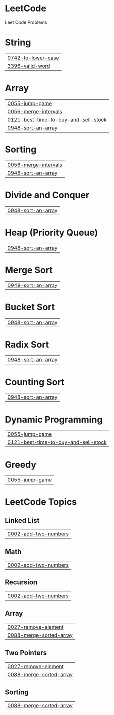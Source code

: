 # LeetCode
Leet Code Problems


# String
|  |
| ------- |
| [0742-to-lower-case](https://github.com/PremSaiArroju/LeetCode/tree/master/0742-to-lower-case) |
| [3396-valid-word](https://github.com/PremSaiArroju/LeetCode/tree/master/3396-valid-word) |
# Array
|  |
| ------- |
| [0055-jump-game](https://github.com/PremSaiArroju/LeetCode/tree/master/0055-jump-game) |
| [0056-merge-intervals](https://github.com/PremSaiArroju/LeetCode/tree/master/0056-merge-intervals) |
| [0121-best-time-to-buy-and-sell-stock](https://github.com/PremSaiArroju/LeetCode/tree/master/0121-best-time-to-buy-and-sell-stock) |
| [0948-sort-an-array](https://github.com/PremSaiArroju/LeetCode/tree/master/0948-sort-an-array) |
# Sorting
|  |
| ------- |
| [0056-merge-intervals](https://github.com/PremSaiArroju/LeetCode/tree/master/0056-merge-intervals) |
| [0948-sort-an-array](https://github.com/PremSaiArroju/LeetCode/tree/master/0948-sort-an-array) |
# Divide and Conquer
|  |
| ------- |
| [0948-sort-an-array](https://github.com/PremSaiArroju/LeetCode/tree/master/0948-sort-an-array) |
# Heap (Priority Queue)
|  |
| ------- |
| [0948-sort-an-array](https://github.com/PremSaiArroju/LeetCode/tree/master/0948-sort-an-array) |
# Merge Sort
|  |
| ------- |
| [0948-sort-an-array](https://github.com/PremSaiArroju/LeetCode/tree/master/0948-sort-an-array) |
# Bucket Sort
|  |
| ------- |
| [0948-sort-an-array](https://github.com/PremSaiArroju/LeetCode/tree/master/0948-sort-an-array) |
# Radix Sort
|  |
| ------- |
| [0948-sort-an-array](https://github.com/PremSaiArroju/LeetCode/tree/master/0948-sort-an-array) |
# Counting Sort
|  |
| ------- |
| [0948-sort-an-array](https://github.com/PremSaiArroju/LeetCode/tree/master/0948-sort-an-array) |
# Dynamic Programming
|  |
| ------- |
| [0055-jump-game](https://github.com/PremSaiArroju/LeetCode/tree/master/0055-jump-game) |
| [0121-best-time-to-buy-and-sell-stock](https://github.com/PremSaiArroju/LeetCode/tree/master/0121-best-time-to-buy-and-sell-stock) |
# Greedy
|  |
| ------- |
| [0055-jump-game](https://github.com/PremSaiArroju/LeetCode/tree/master/0055-jump-game) |
<!---LeetCode Topics Start-->
# LeetCode Topics
## Linked List
|  |
| ------- |
| [0002-add-two-numbers](https://github.com/PremSaiArroju/LeetCode/tree/master/0002-add-two-numbers) |
## Math
|  |
| ------- |
| [0002-add-two-numbers](https://github.com/PremSaiArroju/LeetCode/tree/master/0002-add-two-numbers) |
## Recursion
|  |
| ------- |
| [0002-add-two-numbers](https://github.com/PremSaiArroju/LeetCode/tree/master/0002-add-two-numbers) |
## Array
|  |
| ------- |
| [0027-remove-element](https://github.com/PremSaiArroju/LeetCode/tree/master/0027-remove-element) |
| [0088-merge-sorted-array](https://github.com/PremSaiArroju/LeetCode/tree/master/0088-merge-sorted-array) |
## Two Pointers
|  |
| ------- |
| [0027-remove-element](https://github.com/PremSaiArroju/LeetCode/tree/master/0027-remove-element) |
| [0088-merge-sorted-array](https://github.com/PremSaiArroju/LeetCode/tree/master/0088-merge-sorted-array) |
## Sorting
|  |
| ------- |
| [0088-merge-sorted-array](https://github.com/PremSaiArroju/LeetCode/tree/master/0088-merge-sorted-array) |
<!---LeetCode Topics End-->